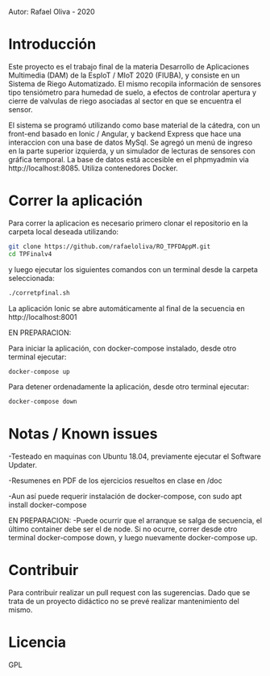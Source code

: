 Autor: Rafael Oliva - 2020
# Introducción

Este proyecto es el trabajo final de la materia Desarrollo de Aplicaciones Multimedia  (DAM)
de la EspIoT / MIoT 2020 (FIUBA), y consiste en un Sistema de Riego Automatizado. El mismo recopila información de sensores tipo tensiómetro para humedad de suelo, a efectos de controlar apertura y cierre de valvulas de riego asociadas al sector en que se encuentra el sensor.

El sistema se programó utilizando como base material de la cátedra, con un front-end basado en Ionic / Angular, y backend Express que hace una interaccion con una base de datos MySql. Se agregó un menú de ingreso en la parte superior izquierda, y un simulador de lecturas de sensores con gráfica temporal. La base de datos está accesible en el phpmyadmin via http://localhost:8085.  Utiliza contenedores Docker.

# Correr la aplicación

Para correr la aplicacion es necesario primero clonar el repositorio en la
carpeta local deseada utilizando: 
```sh
git clone https://github.com/rafaeloliva/RO_TPFDAppM.git
cd TPFinalv4
```

y luego ejecutar los siguientes comandos con un terminal desde la carpeta seleccionada:
```sh
./corretpfinal.sh
```
La aplicación Ionic se abre automáticamente al final de la secuencia en http://localhost:8001

EN PREPARACION:

Para iniciar la aplicación, con docker-compose instalado, desde otro terminal ejecutar:
```sh
docker-compose up
```
Para detener ordenadamente la aplicación, desde otro terminal ejecutar:
```sh
docker-compose down
```

# Notas / Known issues
-Testeado en maquinas con Ubuntu 18.04, previamente ejecutar el Software Updater.

-Resumenes en PDF de los ejercicios resueltos en clase en /doc

-Aun así puede requerir instalación de docker-compose, con sudo apt install docker-compose

EN PREPARACION:
-Puede ocurrir que el arranque se salga de secuencia, el último container debe ser el 
de node. Si no ocurre, correr desde otro terminal docker-compose down, y luego nuevamente
docker-compose up.


# Contribuir

Para contribuir realizar un pull request con las sugerencias. Dado que se trata de un proyecto didáctico no se prevé realizar mantenimiento del mismo.

# Licencia

GPL